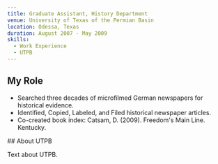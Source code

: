 ```yaml
---
title: Graduate Assistant, History Department
venue: University of Texas of the Permian Basin
location: Odessa, Texas
duration: August 2007 - May 2009
skills:
  - Work Experience
  - UTPB
---
```


## My Role
*	Searched three decades of microfilmed German newspapers for historical evidence.
*	Identified, Copied, Labeled, and Filed historical newspaper articles.
*	Co-created book index: Catsam, D. (2009). Freedom's Main Line. Kentucky.


## About UTPB

Text about UTPB.

